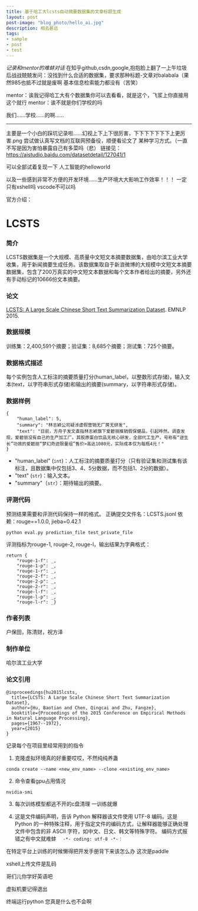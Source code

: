```yaml
---
title: 基于哈工大lcsts自动摘要数据集的文章标题生成
layout: post
post-image: "blog_photo/hello_ai.jpg"
description: 相去甚远
tags:
- sample
- post
- test
---
```


*记录和mentor的难蚌对话*
在知乎github,csdn,google,抱抱脸上翻了一上午垃圾后战战兢兢发问：没找到什么合适的数据集，要求那种标题-文章对balabala（果然985也抵不过就是废啊 基本信息检索能力都没有（苦笑）  

mentor：诶我记得哈工大有个数据集你可以去看看，就是这个，飞浆上你直接用这个就行
mentor：诶不就是你们学校的吗

我们……学校……的啊……







---

主要是一个小白的踩坑记录啦……幻视上下上下很厉害，下下下下下下下上更厉害.png
尝试做认真写文档的互联网预备役，顺便看论文了 某种学习方式。（一直不写是因为害怕暴露自己有多菜吗（悲）
链接见：
https://aistudio.baidu.com/datasetdetail/127041/1

可以全部试着复现一下 人工智能的helloworld





以及一些感到非常不方便的开发环境……生产环境大大影响工作效率！！！
一定只有xshell吗 vscode不可以吗


官方介绍：
# LCSTS

### 简介
LCSTS数据集是一个大规模、高质量中文短文本摘要数据集，由哈尔滨工业大学收集，用于新闻摘要生成任务。该数据集取自于新浪微博的大规模中文短文本摘要数据集，包含了200万真实的中文短文本数据和每个文本作者给出的摘要，另外还有手动标记的10666份文本摘要。

### 论文
[LCSTS: A Large Scale Chinese Short Text Summarization Dataset](https://www.aclweb.org/anthology/D15-1229.pdf). EMNLP 2015.

### 数据规模
训练集：2,400,591个摘要；验证集：8,685个摘要；测试集：725个摘要。

### 数据格式描述
每个实例包含人工标注的摘要质量打分(human_label，以整数形式存储)，输入文本(text，以字符串形式存储)和输出的摘要(summary，以字符串形式存储)。
### 数据样例
```
{
	"human_label": 5, 
	"summary": "林志颖公司疑涉虚假营销无厂房无研发", 
	"text": "日前，方舟子发文直指林志颖旗下爱碧丽推销假保健品，引起哗然。调查发现，爱碧丽没有自己的生产加工厂。其胶原蛋白饮品无核心研发，全部代工生产。号称有“逆生长”功效的爱碧丽“梦幻奇迹限量组”售价>高达1080元，实际成本仅为每瓶4元！"
}
```
- "human_label" (`int`)：人工标注的摘要质量打分（只有验证集和测试集有该标注，且数据集中仅包括3、4、5分数据，而不包括1、2分的数据）。
- "text" (`str`)：输入文本。
- "summary"（`str`）：期待输出的摘要。
### 评测代码
预测结果需要和评测代码保持一样的格式。
正确提交文件名：LCSTS.jsonl
依赖：rouge==1.0.0, jieba=0.42.1
```shell
python eval.py prediction_file test_private_file
```

评测指标为rouge-1, rouge-2, rouge-l，输出结果为字典格式：
```she
return {
    "rouge-1-f": _, 
    "rouge-1-p": _, 
    "rouge-1-r": _, 
    "rouge-2-f": _, 
    "rouge-2-p": _, 
    "rouge-2-r": _, 
    "rouge-l-f": _, 
    "rouge-l-p": _, 
    "rouge-l-r": _}
```

### 作者列表
户保田，陈清财，祝方泽

### 制作单位
哈尔滨工业大学

### 论文引用
```
@inproceedings{hu2015lcsts,
  title={LCSTS: A Large Scale Chinese Short Text Summarization Dataset},
  author={Hu, Baotian and Chen, Qingcai and Zhu, Fangze},
  booktitle={Proceedings of the 2015 Conference on Empirical Methods in Natural Language Processing},
  pages={1967--1972},
  year={2015}
}
```



记录每个在项目里经常用到的指令

1. 克隆虚拟环境真的好重要哎哎，不然纯纯养蛊
```
conda create --name <new_env_name> --clone <existing_env_name>
```

2. 命令查看gpu占用情况

```nvidia-smi```


3. 每次训练模型都逃不开的c盘清理 
一训练就爆

4. 这是文件编码声明，告诉 Python 解释器该文件使用 UTF-8 编码。这是 Python 的一种特殊注释，用于指定文件的编码方式，让解释器能够正确处理文件中包含的非 ASCII 字符，如中文、日文、韩文等特殊字符。
编码方式报错之有中文就难蚌
```  -*- coding: utf-8 -*-：```

在特定平台上训练的时候懒得把开发手册背下来该怎么办 这次是paddle


xshell上传文件是乱码

哥们儿你学好英语吧

虚拟机要记得退出  

终端运行python 您真是什么也不会啊
